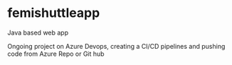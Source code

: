 # femishuttleapp
Java based web app

Ongoing project on Azure Devops, creating a CI/CD pipelines and pushing code from Azure Repo or Git hub



